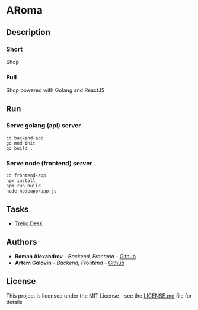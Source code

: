 # ARoma

## Description

### Short
Shop

### Full
Shop powered with Golang and ReactJS

## Run
### Serve golang (api) server
```shell
cd backend-app
go mod init
go build .
```
### Serve node (frontend) server
```shell
cd frontend-app
npm install
npm run build
node nodeapp/app.js
```

## Tasks
* [Trello Desk](https://trello.com/b/odFHaFib/aroma)


## Authors

* **Roman Alexandrov** - *Backend, Frontend* - [Github](https://github.com/AlexandrovRoman)
* **Artem Golovin** - *Backend, Frontend* - [Github](https://github.com/RustyGuard)

## License
This project is licensed under the MIT License - see the [LICENSE.md](https://github.com/Pogchamp-company/ARoma/blob/master/LICENSE) file for details
